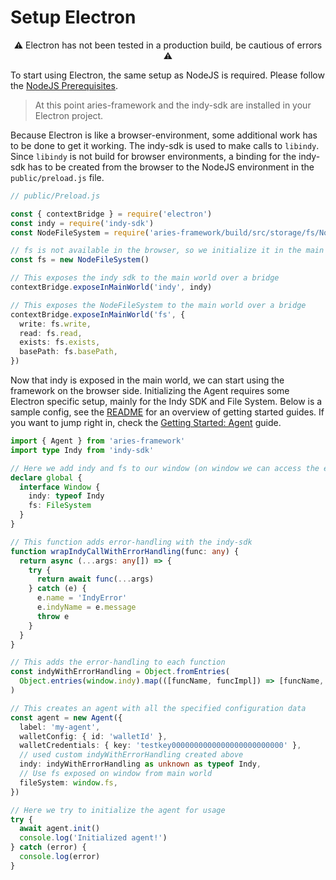 # Setup Electron

<p style="text-align: center">⚠ Electron has not been tested in a production build, be cautious of errors ⚠</p>

To start using Electron, the same setup as NodeJS is required. Please follow the [NodeJS Prerequisites](./setup-nodejs.md#Prerequisites).

> At this point aries-framework and the indy-sdk are installed in your Electron project.

Because Electron is like a browser-environment, some additional work has to be done to get it working. The indy-sdk is used to make calls to `libindy`. Since `libindy` is not build for browser environments, a binding for the indy-sdk has to be created from the browser to the NodeJS environment in the `public/preload.js` file.

```ts
// public/Preload.js

const { contextBridge } = require('electron')
const indy = require('indy-sdk')
const NodeFileSystem = require('aries-framework/build/src/storage/fs/NodeFileSystem').NodeFileSystem

// fs is not available in the browser, so we initialize it in the main world
const fs = new NodeFileSystem()

// This exposes the indy sdk to the main world over a bridge
contextBridge.exposeInMainWorld('indy', indy)

// This exposes the NodeFileSystem to the main world over a bridge
contextBridge.exposeInMainWorld('fs', {
  write: fs.write,
  read: fs.read,
  exists: fs.exists,
  basePath: fs.basePath,
})
```

Now that indy is exposed in the main world, we can start using the framework on the browser side. Initializing the Agent requires some Electron specific setup, mainly for the Indy SDK and File System. Below is a sample config, see the [README](../README.md#getting-started) for an overview of getting started guides. If you want to jump right in, check the [Getting Started: Agent](./getting-started/0-agent.md) guide.

```ts
import { Agent } from 'aries-framework'
import type Indy from 'indy-sdk'

// Here we add indy and fs to our window (on window we can access the exposed libraries)
declare global {
  interface Window {
    indy: typeof Indy
    fs: FileSystem
  }
}

// This function adds error-handling with the indy-sdk
function wrapIndyCallWithErrorHandling(func: any) {
  return async (...args: any[]) => {
    try {
      return await func(...args)
    } catch (e) {
      e.name = 'IndyError'
      e.indyName = e.message
      throw e
    }
  }
}

// This adds the error-handling to each function
const indyWithErrorHandling = Object.fromEntries(
  Object.entries(window.indy).map(([funcName, funcImpl]) => [funcName, wrapIndyCallWithErrorHandling(funcImpl)])
)

// This creates an agent with all the specified configuration data
const agent = new Agent({
  label: 'my-agent',
  walletConfig: { id: 'walletId' },
  walletCredentials: { key: 'testkey0000000000000000000000000' },
  // used custom indyWithErrorHandling created above
  indy: indyWithErrorHandling as unknown as typeof Indy,
  // Use fs exposed on window from main world
  fileSystem: window.fs,
})

// Here we try to initialize the agent for usage
try {
  await agent.init()
  console.log('Initialized agent!')
} catch (error) {
  console.log(error)
}
```
